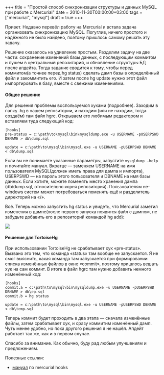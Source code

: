 +++
title = "Простой способ синхронизации структуры и данных MySQL при работе с Mercurial"
date = 2010-11-30T00:00:00+03:00
tags = ["mercurial", "mysql"]
draft = true
+++

Привет. Недавно перевёл работу на Mercurial и встала задача организовать синхронизацию MySQL. Погуглив, ничего простого и надёжного не было найдено, поэтому пришлось самому решать эту задачу.

Решение оказалось на удивление простым. Разделим задачу на две части: сохранение изменений базы данных, с последующим  коммитом и пушем в центральный репозиторий, и обновление структуры БД после апдейта. Тогда задание сводится к тому, чтобы перед коммитом(а точнее перед hg status) сделать дамп базы в определённый файл и закоммитить его. И затем после hg update нужно этот файл импортировать в базу, вместе с свежими изменениями.

#### Общее решение
Для решения проблемы воспользуемся хуками (подробнее). Заходим в папку .hg в нашем репозитории, и находим  (или не находим, тогда создаём) там файл hgrс. Открываем его любимым редактором и вставляем туда следующий код:

```
[hooks]
pre-status = c:\path\to\mysql\bin\mysqldump.exe -u USERNAME -pUSERPSWD DBNAME > db\dump.sql

update = c:\path\to\mysql\bin\mysql.exe -u USERNAME -pUSERPSWD DBNAME < db\dump.sql
```

Если вы не понимаете указанные параметры, запустите ```mysqldump —help``` и почитайте мануал. Вкратце — заменяем 
USERNAME на имя пользователя MySQL(должен иметь права для дампа и импорта),  USERPSWD — на пароль этого пользователя и 
DBNAME на имя базы данных. Если хотите, можете поменять место хранения дампа (db\dump.sql, относительно корня репозитория). Пользователям не-windows систем может потребоваться поменять ещё и разделитель директорий на «/».

Всё. Теперь можно запустить hg status и увидеть, что Mercurial заметил изменения в дампе(после первого запуска появится файл с дампом, не забудьте добавить его в репозиторий командой hg add):

![](/images/blog/mysql-sync-in-mercurial-1.png)

#### Решение для TortoiseHg

При использовании TortoiseHg не срабатывает хук «pre-status». Вызвано это тем, что команда «status» там вообще не запускается. Я не смог выяснить, какая команда там запускается при формировании списка изменённых файлов в окне «commit», поэтому пришлось вешать хук на сам коммит. В итоге в файл hgrc там нужно добавить немного изменённый код:

```
[hooks]
commit.a = c:\path\to\mysql\bin\mysqldump.exe -u USERNAME -pUSERPSWD DBNAME > db\ep.sql
commit.b = hg status

update = c:\path\to\mysql\bin\mysql.exe -u USERNAME -pUSERPSWD DBNAME < db\temp.sql
```

Теперь коммит будет проходить в два этапа — сначала изменённые файлы, затем срабатывает хук, и сразу коммитим изменённый дамп. Чуть менее удобно, но пока другого решения я не нашёл. Апдейт работает так же, как и в первом случае.

Спасибо за внимание. Как обычно, буду рад любым улучшениям и предложениям.

Полезные ссылки:

* [мануал](http://hgbook.red-bean.com/read/handling-repository-events-with-hooks.html) по mercurial hooks
